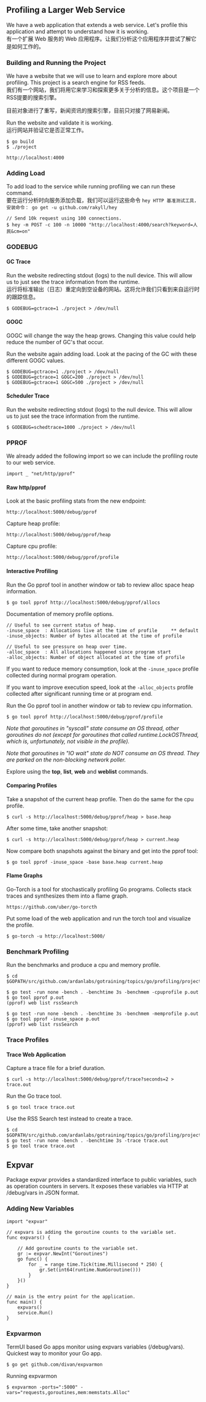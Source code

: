 ## Profiling a Larger Web Service

We have a web application that extends a web service. Let's profile this application and attempt to understand how it is working.  
有一个扩展 Web 服务的 Web 应用程序。让我们分析这个应用程序并尝试了解它是如何工作的。


### Building and Running the Project

We have a website that we will use to learn and explore more about profiling. This project is a search engine for RSS feeds.  
我们有一个网站，我们将用它来学习和探索更多关于分析的信息。这个项目是一个RSS提要的搜索引擎。  

目前对象进行了重写，新闻资讯的搜索引擎，目前只对接了网易新闻。

Run the website and validate it is working.  
运行网站并验证它是否正常工作。

	$ go build
	$ ./project

	http://localhost:4000

### Adding Load

To add load to the service while running profiling we can run these command.  
要在运行分析时向服务添加负载，我们可以运行这些命令 `hey HTTP 基准测试工具，安装命令： go get -u github.com/rakyll/hey`

	// Send 10k request using 100 connections.
	$ hey -m POST -c 100 -n 10000 "http://localhost:4000/search?keyword=人民&cm=on"

### GODEBUG

#### GC Trace

Run the website redirecting stdout (logs) to the null device. This will allow us to just see the trace information from the runtime.  
运行将标准输出（日志）重定向到空设备的网站。这将允许我们只看到来自运行时的跟踪信息。

	$ GODEBUG=gctrace=1 ./project > /dev/null

#### GOGC

GOGC will change the way the heap grows. Changing this value could help reduce the number of GC's that occur.

Run the website again adding load. Look at the pacing of the GC with these different GOGC values.

	$ GODEBUG=gctrace=1 ./project > /dev/null  
	$ GODEBUG=gctrace=1 GOGC=200 ./project > /dev/null  
	$ GODEBUG=gctrace=1 GOGC=500 ./project > /dev/null

#### Scheduler Trace

Run the website redirecting stdout (logs) to the null device. This will allow us to just see the trace information from the runtime.

	$ GODEBUG=schedtrace=1000 ./project > /dev/null

### PPROF

We already added the following import so we can include the profiling route to our web service.

	import _ "net/http/pprof"

#### Raw http/pprof

Look at the basic profiling stats from the new endpoint:

	http://localhost:5000/debug/pprof

Capture heap profile:

	http://localhost:5000/debug/pprof/heap

Capture cpu profile:

	http://localhost:5000/debug/pprof/profile

#### Interactive Profiling

Run the Go pprof tool in another window or tab to review alloc space heap information.

	$ go tool pprof http://localhost:5000/debug/pprof/allocs

Documentation of memory profile options.

    // Useful to see current status of heap.
	-inuse_space  : Allocations live at the time of profile  	** default
	-inuse_objects: Number of bytes allocated at the time of profile

	// Useful to see pressure on heap over time.
	-alloc_space  : All allocations happened since program start
	-alloc_objects: Number of object allocated at the time of profile

If you want to reduce memory consumption, look at the `-inuse_space` profile collected during normal program operation.

If you want to improve execution speed, look at the `-alloc_objects` profile collected after significant running time or at program end.

Run the Go pprof tool in another window or tab to review cpu information.

	$ go tool pprof http://localhost:5000/debug/pprof/profile

_Note that goroutines in "syscall" state consume an OS thread, other goroutines do not (except for goroutines that called runtime.LockOSThread, which is, unfortunately, not visible in the profile)._

_Note that goroutines in "IO wait" state do NOT consume an OS thread. They are parked on the non-blocking network poller._

Explore using the **top**, **list**, **web** and **weblist** commands.

#### Comparing Profiles

Take a snapshot of the current heap profile. Then do the same for the cpu profile.

    $ curl -s http://localhost:5000/debug/pprof/heap > base.heap

After some time, take another snapshot:

    $ curl -s http://localhost:5000/debug/pprof/heap > current.heap

Now compare both snapshots against the binary and get into the pprof tool:

    $ go tool pprof -inuse_space -base base.heap current.heap

#### Flame Graphs

Go-Torch is a tool for stochastically profiling Go programs. Collects stack traces and synthesizes them into a flame graph.

	https://github.com/uber/go-torcth

Put some load of the web application and run the torch tool and visualize the profile.

	$ go-torch -u http://localhost:5000/

### Benchmark Profiling

Run the benchmarks and produce a cpu and memory profile.

	$ cd $GOPATH/src/github.com/ardanlabs/gotraining/topics/go/profiling/project/search
	
	$ go test -run none -bench . -benchtime 3s -benchmem -cpuprofile p.out
	$ go tool pprof p.out
	(pprof) web list rssSearch

	$ go test -run none -bench . -benchtime 3s -benchmem -memprofile p.out
	$ go tool pprof -inuse_space p.out
	(pprof) web list rssSearch

### Trace Profiles

#### Trace Web Application

Capture a trace file for a brief duration.

	$ curl -s http://localhost:5000/debug/pprof/trace?seconds=2 > trace.out

Run the Go trace tool.

	$ go tool trace trace.out

Use the RSS Search test instead to create a trace.

	$ cd $GOPATH/src/github.com/ardanlabs/gotraining/topics/go/profiling/project/search
	$ go test -run none -bench . -benchtime 3s -trace trace.out
	$ go tool trace trace.out

## Expvar

Package expvar provides a standardized interface to public variables, such as operation counters in servers. It exposes these variables via HTTP at /debug/vars in JSON format.

### Adding New Variables

	import "expvar"

	// expvars is adding the goroutine counts to the variable set.
	func expvars() {

		// Add goroutine counts to the variable set.
		gr := expvar.NewInt("Goroutines")
		go func() {
			for _ = range time.Tick(time.Millisecond * 250) {
				gr.Set(int64(runtime.NumGoroutine()))
			}
		}()
	}

	// main is the entry point for the application.
	func main() {
		expvars()
		service.Run()
	}

### Expvarmon

TermUI based Go apps monitor using expvars variables (/debug/vars). Quickest way to monitor your Go app.

	$ go get github.com/divan/expvarmon

Running expvarmon

	$ expvarmon -ports=":5000" -vars="requests,goroutines,mem:memstats.Alloc"
